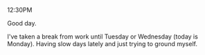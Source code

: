12:30PM

Good day.

I've taken a break from work until Tuesday or Wednesday (today is Monday). Having slow days lately and just trying to ground myself.